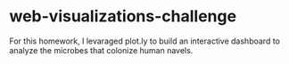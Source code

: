 # web-visualizations-challenge
For this homework, I levaraged plot.ly to build an interactive dashboard to analyze the microbes that colonize human navels.